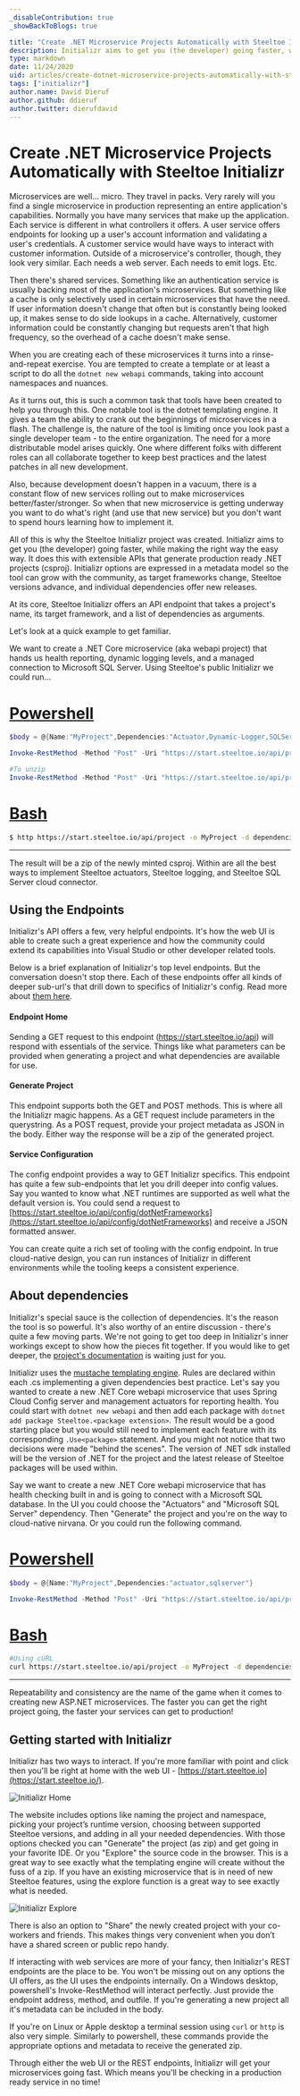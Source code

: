 ```yaml
---
_disableContribution: true
_showBackToBlogs: true

title: "Create .NET Microservice Projects Automatically with Steeltoe Initializr"
description: Initializr aims to get you (the developer) going faster, while making the right way the easy way.
type: markdown
date: 11/24/2020
uid: articles/create-dotnet-microservice-projects-automatically-with-steeltoe-initializr
tags: ["initializr"]
author.name: David Dieruf
author.github: ddieruf
author.twitter: dierufdavid
---
```


# Create .NET Microservice Projects Automatically with Steeltoe Initializr

Microservices are well… micro. They travel in packs. Very rarely will you find a single microservice in production representing an entire application's capabilities. Normally you have many services that make up the application. Each service is different in what controllers it offers. A user service offers endpoints for looking up a user's account information and validating a user's credentials. A customer service would have ways to interact with customer information. Outside of a microservice's controller, though, they look very similar. Each needs a web server. Each needs to emit logs. Etc.

Then there's shared services. Something like an authentication service is usually backing most of the application's microservices. But something like a cache is only selectively used in certain microservices that have the need. If user information doesn't change that often but is constantly being looked up, it makes sense to do side lookups in a cache. Alternatively, customer information could be constantly changing but requests aren't that high frequency, so the overhead of a cache doesn't make sense.

When you are creating each of these microservices it turns into a rinse-and-repeat exercise. You are tempted to create a template or at least a script to do all the `dotnet new webapi` commands, taking into account namespaces and nuances.

As it turns out, this is such a common task that tools have been created to help you through this. One notable tool is the dotnet templating engine. It gives a team the ability to crank out the beginnings of microservices in a flash. The challenge is, the nature of the tool is limiting once you look past a single developer team - to the entire organization. The need for a more distributable model arises quickly. One where different folks with different roles can all collaborate together to keep best practices and the latest patches in all new development.

Also, because development doesn't happen in a vacuum, there is a constant flow of new services rolling out to make microservices better/faster/stronger. So when that new microservice is getting underway you want to do what's right (and use that new service) but you don't want to spend hours learning how to implement it.

All of this is why the Steeltoe Initializr project was created. Initializr aims to get you (the developer) going faster, while making the right way the easy way. It does this with extensible APIs that generate production ready .NET projects (csproj). Initializr options are expressed in a metadata model so the tool can grow with the community, as target frameworks change, Steeltoe versions advance, and individual dependencies offer new releases.

At its core, Steeltoe Initializr offers an API endpoint that takes a project's name, its target framework, and a list of dependencies as arguments.

Let's look at a quick example to get familiar.

We want to create a .NET Core microservice (aka webapi project) that hands us health reporting, dynamic logging levels, and a managed connection to Microsoft SQL Server. Using Steeltoe's public Initializr we could run…

# [Powershell](#tab/powershell)
```powershell
$body = @{Name:"MyProject",Dependencies:"Actuator,Dynamic-Logger,SQLServer"}

Invoke-RestMethod -Method "Post" -Uri "https://start.steeltoe.io/api/project" -Body $body -OutFile "MyProject.zip"

#To unzip
Invoke-RestMethod -Method "Post" -Uri "https://start.steeltoe.io/api/project" -Body $body | Expand-Archive -DestinationPath .
```

# [Bash](#tab/bash)
```bash
$ http https://start.steeltoe.io/api/project -o MyProject -d dependencies=actuator,dynamic-logger,sqlserver
```
***

The result will be a zip of the newly minted csproj. Within are all the best ways to implement Steeltoe actuators, Steeltoe logging, and Steeltoe SQL Server cloud connector.

## Using the Endpoints

Initializr's API offers a few, very helpful endpoints. It's how the web UI is able to create such a great experience and how the community could extend its capabilities into Visual Studio or other developer related tools.

Below is a brief explanation of Initializr's top level endpoints. But the conversation doesn't stop there. Each of these endpoints offer all kinds of deeper sub-url's that drill down to specifics of Initializr's config. Read more about [them here](/api/v3/initializr/initializr-api.html).

#### Endpoint Home

Sending a GET request to this endpoint (https://start.steeltoe.io/api) will respond with essentials of the service. Things like what parameters can be provided when generating a project and what dependencies are available for use.

#### Generate Project

This endpoint supports both the GET and POST methods. This is where all the Initializr magic happens. As a GET request include parameters in the querystring. As a POST request, provide your project metadata as JSON in the body. Either way the response will be a zip of the generated project.

#### Service Configuration

The config endpoint provides a way to GET Initializr specifics. This endpoint has quite a few sub-endpoints that let you drill deeper into config values. Say you wanted to know what .NET runtimes are supported as well what the default version is. You could send a request to [https://start.steeltoe.io/api/config/dotNetFrameworks](https://start.steeltoe.io/api/config/dotNetFrameworks) and receive a JSON formatted answer.

You can create quite a rich set of tooling with the config endpoint. In true cloud-native design, you can run instances of Initializr in different environments while the tooling keeps a consistent experience.

## About dependencies

Initializr's special sauce is the collection of dependencies. It's the reason the tool is so powerful. It's also worthy of an entire discussion - there's quite a few moving parts. We're not going to get too deep in Initializr's inner workings except to show how the pieces fit together. If you would like to get deeper, the [project's documentation](/api/v3/initializr) is waiting just for you.

Initializr uses the [mustache templating engine](https://mustache.github.io/). Rules are declared within each .cs implementing a given dependencies best practice. Let's say you wanted to create a new .NET Core webapi microservice that uses Spring Cloud Config server and management actuators for reporting health. You could start with `dotnet new webapi` and then add each package with `dotnet add package Steeltoe.<package extension>`. The result would be a good starting place but you would still need to implement each feature with its corresponding `.Use<package>` statement. And you might not notice that two decisions were made "behind the scenes". The version of .NET sdk installed will be the version of .NET for the project and the latest release of Steeltoe packages will be used within.

Say we want to create a new .NET Core webapi microservice that has health checking built in and is going to connect with a Microsoft SQL database. In the UI you could choose the "Actuators" and "Microsoft SQL Server" dependency. Then "Generate" the project and you're on the way to cloud-native nirvana. Or you could run the following command.

# [Powershell](#tab/powershell)

```powershell
$body = @{Name:"MyProject",Dependencies:"actuator,sqlserver"}

Invoke-RestMethod -Method "Post" -Uri "https://start.steeltoe.io/api/project" -Body $body -OutFile "MyProject.zip"
```

# [Bash](#tab/bash)

```bash
#Using cURL
curl https://start.steeltoe.io/api/project -o MyProject -d dependencies=actuator,sqlserver
```
***

Repeatability and consistency are the name of the game when it comes to creating new ASP.NET microservices. The faster you can get the right project going, the faster your services can get to production!

## Getting started with Initializr

Initializr has two ways to interact. If you're more familiar with point and click then you'll be right at home with the web UI - [https://start.steeltoe.io](https://start.steeltoe.io/).

![Initializr Home](images/initializr-home.png "https://start.steeltoe.io")

The website includes options like naming the project and namespace, picking your project’s runtime version, choosing between supported Steeltoe versions, and adding in all your needed dependencies. With those options checked you can "Generate" the project (as zip) and get going in your favorite IDE. Or you "Explore" the source code in the browser. This is a great way to see exactly what the templating engine will create without the fuss of a zip. If you have an existing microservice that is in need of new Steeltoe features, using the explore function is a great way to see exactly what is needed.

![Initializr Explore](images/initializr-explore.png "https://start.steeltoe.io")

There is also an option to "Share" the newly created project with your co-workers and friends. This makes things very convenient when you don’t have a shared screen or public repo handy.

If interacting with web services are more of your fancy, then Initializr's REST endpoints are the place to be. You won't be missing out on any options the UI offers, as the UI uses the endpoints internally. On a Windows desktop, powershell's Invoke-RestMethod will interact perfectly. Just provide the endpoint address, method, and outfile. If you're generating a new project all it's metadata can be included in the body.

If you're on Linux or Apple desktop a terminal session using `curl` or `http` is also very simple. Similarly to powershell, these commands provide the appropriate options and metadata to receive the generated zip.

Through either the web UI or the REST endpoints, Initializr will get your microservices going fast. Which means you'll be checking in a production ready service in no time!
